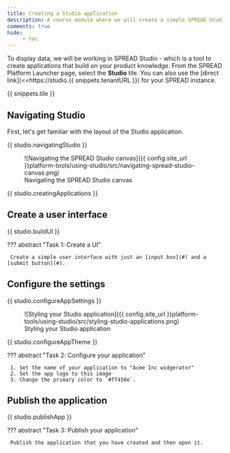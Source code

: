 ```yaml
---
title: Creating a Studio application
description: A course module where we will create a simple SPREAD Studio application.
comments: true
hide:
     - toc
---
```


To display data, we will be working in SPREAD Studio - which is a tool to create applications that build on your product knowledge. From the SPREAD Platform Launcher page, select the **Studio** tile. You can also use the [direct link](<<https://studio.{{ snippets.tenantURL }}) for your SPREAD instance.

{{ snippets.tile }}

## Navigating Studio

First, let's get familiar with the layout of the Studio application.

{{ studio.navigatingStudio }}

<figure markdown="span">
	![Navigating the SPREAD Studio canvas]({{ config.site_url }}platform-tools/using-studio/src/navigating-spread-studio-canvas.png)
	<figcaption>Navigating the SPREAD Studio canvas</figcaption>
</figure>
{{ studio.creatingApplications }}

## Create a user interface

{{ studio.buildUI }}

??? abstract "Task 1: Create a UI"

     Create a simple user interface with just an [input box](#) and a [submit button](#).

## Configure the settings

{{ studio.configureAppSettings }}

<figure markdown="span">
	![Styling your Studio application]({{ config.site_url }}platform-tools/using-studio/src/styling-studio-applications.png)
	<figcaption>Styling your Studio application</figcaption>
</figure>

{{ studio.configureAppTheme }}

??? abstract "Task 2: Configure your application"

     1. Set the name of your application to "Acme Inc widgerator"
     2. Set the app logo to this image
     3. Change the primary color to `#ff450e`.

## Publish the application

{{ studio.publishApp }}

??? abstract "Task 3: Publish your application"

     Publish the application that you have created and then open it.